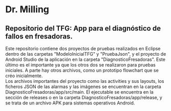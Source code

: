 # Dr. Milling
## Repositorio del TFG: App para el diagnóstico de fallos en fresadoras.
Este repositorio contiene dos proyectos de pruebas realizados en Eclipse dentro de las carpetas "ModeloInicialTFG" y "PruebaJson", y
el proyecto de Android Studio de la aplicación en la carpeta "DiagnosticoFresadoras". Este último es el importante ya que los otros dos
se realizaron para pruebas iniciales. A parte hay otros archivos, como un prototipo flowchart que se créo inicialmente.  
Los archivos importantes del proyecto como las activities y sus layouts, los ficheros JSON de las alarmas y las imágenes se encuentran en
la carpeta DiagnosticoFresadoras/app/src/main. El ejecutable se encuentra en la sección de releases o en la carpeta
DiagnosticoFresadoras/app/release, y se trata de un archivo APK para sistemas operativos Android.
